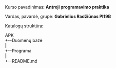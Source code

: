   Kurso pavadinimas: **Antroji programavimo praktika**  
  
  Vardas, pavardė, grupė: __Gabrielius Radžiūnas PI19B__
  
  Katalogų struktūra:
  
  APK  
  +--Duomenų bazė  
  |  
  +--Programa  
  |  
  +--README.md  
